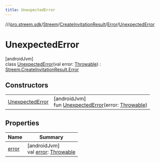 ```yaml
---
title: UnexpectedError
---
```

//[<root>](../../../../../../index.html)/[pro.streem.sdk](../../../../index.html)/[Streem](../../../index.html)/[CreateInvitationResult](../../index.html)/[Error](../index.html)/[UnexpectedError](index.html)



# UnexpectedError



[androidJvm]\
class [UnexpectedError](index.html)(val error: [Throwable](https://kotlinlang.org/api/latest/jvm/stdlib/kotlin/-throwable/index.html)) : [Streem.CreateInvitationResult.Error](../index.html)



## Constructors


| | |
|---|---|
| [UnexpectedError](-unexpected-error.html) | [androidJvm]<br>fun [UnexpectedError](-unexpected-error.html)(error: [Throwable](https://kotlinlang.org/api/latest/jvm/stdlib/kotlin/-throwable/index.html)) |


## Properties


| Name | Summary |
|---|---|
| [error](error.html) | [androidJvm]<br>val [error](error.html): [Throwable](https://kotlinlang.org/api/latest/jvm/stdlib/kotlin/-throwable/index.html) |

